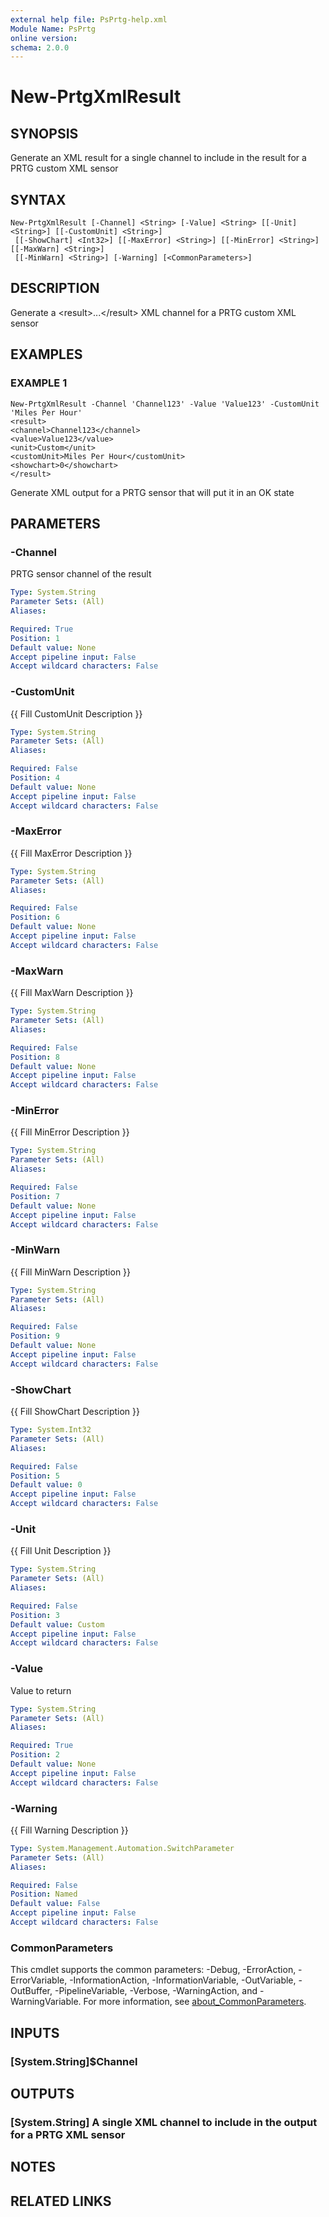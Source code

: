 ```yaml
---
external help file: PsPrtg-help.xml
Module Name: PsPrtg
online version:
schema: 2.0.0
---
```


# New-PrtgXmlResult

## SYNOPSIS
Generate an XML result for a single channel to include in the result for a PRTG custom XML sensor

## SYNTAX

```
New-PrtgXmlResult [-Channel] <String> [-Value] <String> [[-Unit] <String>] [[-CustomUnit] <String>]
 [[-ShowChart] <Int32>] [[-MaxError] <String>] [[-MinError] <String>] [[-MaxWarn] <String>]
 [[-MinWarn] <String>] [-Warning] [<CommonParameters>]
```

## DESCRIPTION
Generate a \<result\>...\</result\> XML channel for a PRTG custom XML sensor

## EXAMPLES

### EXAMPLE 1
```
New-PrtgXmlResult -Channel 'Channel123' -Value 'Value123' -CustomUnit 'Miles Per Hour'
<result>
<channel>Channel123</channel>
<value>Value123</value>
<unit>Custom</unit>
<customUnit>Miles Per Hour</customUnit>
<showchart>0</showchart>
</result>
```

Generate XML output for a PRTG sensor that will put it in an OK state

## PARAMETERS

### -Channel
PRTG sensor channel of the result

```yaml
Type: System.String
Parameter Sets: (All)
Aliases:

Required: True
Position: 1
Default value: None
Accept pipeline input: False
Accept wildcard characters: False
```

### -CustomUnit
{{ Fill CustomUnit Description }}

```yaml
Type: System.String
Parameter Sets: (All)
Aliases:

Required: False
Position: 4
Default value: None
Accept pipeline input: False
Accept wildcard characters: False
```

### -MaxError
{{ Fill MaxError Description }}

```yaml
Type: System.String
Parameter Sets: (All)
Aliases:

Required: False
Position: 6
Default value: None
Accept pipeline input: False
Accept wildcard characters: False
```

### -MaxWarn
{{ Fill MaxWarn Description }}

```yaml
Type: System.String
Parameter Sets: (All)
Aliases:

Required: False
Position: 8
Default value: None
Accept pipeline input: False
Accept wildcard characters: False
```

### -MinError
{{ Fill MinError Description }}

```yaml
Type: System.String
Parameter Sets: (All)
Aliases:

Required: False
Position: 7
Default value: None
Accept pipeline input: False
Accept wildcard characters: False
```

### -MinWarn
{{ Fill MinWarn Description }}

```yaml
Type: System.String
Parameter Sets: (All)
Aliases:

Required: False
Position: 9
Default value: None
Accept pipeline input: False
Accept wildcard characters: False
```

### -ShowChart
{{ Fill ShowChart Description }}

```yaml
Type: System.Int32
Parameter Sets: (All)
Aliases:

Required: False
Position: 5
Default value: 0
Accept pipeline input: False
Accept wildcard characters: False
```

### -Unit
{{ Fill Unit Description }}

```yaml
Type: System.String
Parameter Sets: (All)
Aliases:

Required: False
Position: 3
Default value: Custom
Accept pipeline input: False
Accept wildcard characters: False
```

### -Value
Value to return

```yaml
Type: System.String
Parameter Sets: (All)
Aliases:

Required: True
Position: 2
Default value: None
Accept pipeline input: False
Accept wildcard characters: False
```

### -Warning
{{ Fill Warning Description }}

```yaml
Type: System.Management.Automation.SwitchParameter
Parameter Sets: (All)
Aliases:

Required: False
Position: Named
Default value: False
Accept pipeline input: False
Accept wildcard characters: False
```

### CommonParameters
This cmdlet supports the common parameters: -Debug, -ErrorAction, -ErrorVariable, -InformationAction, -InformationVariable, -OutVariable, -OutBuffer, -PipelineVariable, -Verbose, -WarningAction, and -WarningVariable. For more information, see [about_CommonParameters](http://go.microsoft.com/fwlink/?LinkID=113216).

## INPUTS

### [System.String]$Channel
## OUTPUTS

### [System.String] A single XML channel to include in the output for a PRTG XML sensor
## NOTES

## RELATED LINKS
